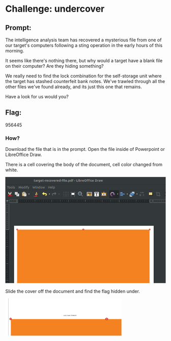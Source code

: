 <h1> Challenge: undercover</h1>

<h2>Prompt:</h2> 
The intelligence analysis team has recovered a mysterious file from one of our target's computers following a sting operation in the early hours of this morning.

It seems like there's nothing there, but why would a target have a blank file on their computer? Are they hiding something?

We really need to find the lock combination for the self-storage unit where the target has stashed counterfeit bank notes. We've trawled through all the other files we've found already, and its just this one that remains.

Have a look for us would you?


<h2>Flag:</h2> 
956445

<h3>How?</h3>
Download the file that is in the prompt.  Open the file inside of Powerpoint or LibreOffice Draw.

There is a cell covering the body of the document, cell color changed from white. 

![Color Change](images/changed_color.png)

Slide the cover off the document and find the flag hidden under. 

![Uncovered](images/uncovered.png)

